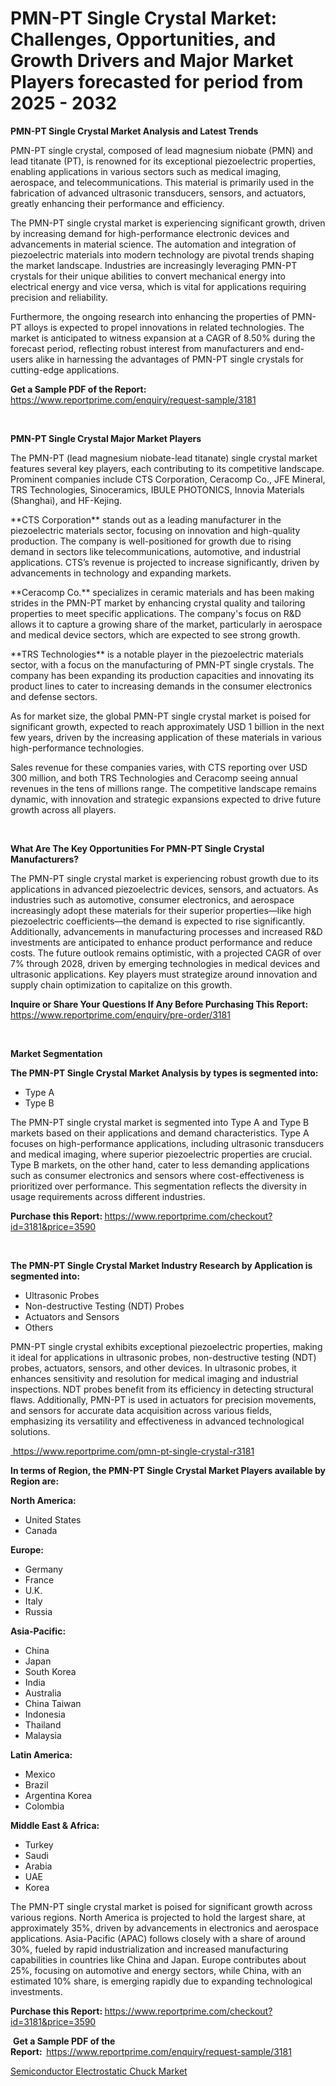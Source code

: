 <p><h1>PMN-PT Single Crystal Market: Challenges, Opportunities, and Growth Drivers and Major Market Players forecasted for period from 2025 - 2032</h1></p><p><strong>PMN-PT Single Crystal Market Analysis and Latest Trends</strong></p>
<p><p>PMN-PT single crystal, composed of lead magnesium niobate (PMN) and lead titanate (PT), is renowned for its exceptional piezoelectric properties, enabling applications in various sectors such as medical imaging, aerospace, and telecommunications. This material is primarily used in the fabrication of advanced ultrasonic transducers, sensors, and actuators, greatly enhancing their performance and efficiency.</p><p>The PMN-PT single crystal market is experiencing significant growth, driven by increasing demand for high-performance electronic devices and advancements in material science. The automation and integration of piezoelectric materials into modern technology are pivotal trends shaping the market landscape. Industries are increasingly leveraging PMN-PT crystals for their unique abilities to convert mechanical energy into electrical energy and vice versa, which is vital for applications requiring precision and reliability.</p><p>Furthermore, the ongoing research into enhancing the properties of PMN-PT alloys is expected to propel innovations in related technologies. The market is anticipated to witness expansion at a CAGR of 8.50% during the forecast period, reflecting robust interest from manufacturers and end-users alike in harnessing the advantages of PMN-PT single crystals for cutting-edge applications.</p></p>
<p><strong>Get a Sample PDF of the Report:&nbsp;</strong> <a href="https://www.reportprime.com/enquiry/request-sample/3181?utm_campaign=2248&utm_medium=2&utm_source=Github&utm_content=ia&utm_term=18032025&utm_id=pmn-pt-single-crystal">https://www.reportprime.com/enquiry/request-sample/3181</a></p>
<p>&nbsp;</p>
<p><strong>PMN-PT Single Crystal Major Market Players</strong></p>
<p><p>The PMN-PT (lead magnesium niobate-lead titanate) single crystal market features several key players, each contributing to its competitive landscape. Prominent companies include CTS Corporation, Ceracomp Co., JFE Mineral, TRS Technologies, Sinoceramics, IBULE PHOTONICS, Innovia Materials (Shanghai), and HF-Kejing.</p><p>**CTS Corporation** stands out as a leading manufacturer in the piezoelectric materials sector, focusing on innovation and high-quality production. The company is well-positioned for growth due to rising demand in sectors like telecommunications, automotive, and industrial applications. CTS’s revenue is projected to increase significantly, driven by advancements in technology and expanding markets.</p><p>**Ceracomp Co.** specializes in ceramic materials and has been making strides in the PMN-PT market by enhancing crystal quality and tailoring properties to meet specific applications. The company's focus on R&D allows it to capture a growing share of the market, particularly in aerospace and medical device sectors, which are expected to see strong growth.</p><p>**TRS Technologies** is a notable player in the piezoelectric materials sector, with a focus on the manufacturing of PMN-PT single crystals. The company has been expanding its production capacities and innovating its product lines to cater to increasing demands in the consumer electronics and defense sectors.</p><p>As for market size, the global PMN-PT single crystal market is poised for significant growth, expected to reach approximately USD 1 billion in the next few years, driven by the increasing application of these materials in various high-performance technologies.</p><p>Sales revenue for these companies varies, with CTS reporting over USD 300 million, and both TRS Technologies and Ceracomp seeing annual revenues in the tens of millions range. The competitive landscape remains dynamic, with innovation and strategic expansions expected to drive future growth across all players.</p></p>
<p>&nbsp;</p>
<p><strong>What Are The Key Opportunities For PMN-PT Single Crystal Manufacturers?</strong></p>
<p><p>The PMN-PT single crystal market is experiencing robust growth due to its applications in advanced piezoelectric devices, sensors, and actuators. As industries such as automotive, consumer electronics, and aerospace increasingly adopt these materials for their superior properties—like high piezoelectric coefficients—the demand is expected to rise significantly. Additionally, advancements in manufacturing processes and increased R&D investments are anticipated to enhance product performance and reduce costs. The future outlook remains optimistic, with a projected CAGR of over 7% through 2028, driven by emerging technologies in medical devices and ultrasonic applications. Key players must strategize around innovation and supply chain optimization to capitalize on this growth.</p></p>
<p><strong>Inquire or Share Your Questions If Any Before Purchasing This Report:</strong> <a href="https://www.reportprime.com/enquiry/pre-order/3181?utm_campaign=2248&utm_medium=2&utm_source=Github&utm_content=ia&utm_term=18032025&utm_id=pmn-pt-single-crystal">https://www.reportprime.com/enquiry/pre-order/3181</a></p>
<p>&nbsp;</p>
<p><strong>Market Segmentation</strong></p>
<p><strong>The PMN-PT Single Crystal Market Analysis by types is segmented into:</strong></p>
<p><ul><li>Type A</li><li>Type B</li></ul></p>
<p><p>The PMN-PT single crystal market is segmented into Type A and Type B markets based on their applications and demand characteristics. Type A focuses on high-performance applications, including ultrasonic transducers and medical imaging, where superior piezoelectric properties are crucial. Type B markets, on the other hand, cater to less demanding applications such as consumer electronics and sensors where cost-effectiveness is prioritized over performance. This segmentation reflects the diversity in usage requirements across different industries.</p></p>
<p><strong>Purchase this Report:&nbsp;</strong><a href="https://www.reportprime.com/checkout?id=3181&price=3590&utm_campaign=2248&utm_medium=2&utm_source=Github&utm_content=ia&utm_term=18032025&utm_id=pmn-pt-single-crystal">https://www.reportprime.com/checkout?id=3181&price=3590</a></p>
<p>&nbsp;</p>
<p><strong>The PMN-PT Single Crystal Market Industry Research by Application is segmented into:</strong></p>
<p><ul><li>Ultrasonic Probes</li><li>Non-destructive Testing (NDT) Probes</li><li>Actuators and Sensors</li><li>Others</li></ul></p>
<p><p>PMN-PT single crystal exhibits exceptional piezoelectric properties, making it ideal for applications in ultrasonic probes, non-destructive testing (NDT) probes, actuators, sensors, and other devices. In ultrasonic probes, it enhances sensitivity and resolution for medical imaging and industrial inspections. NDT probes benefit from its efficiency in detecting structural flaws. Additionally, PMN-PT is used in actuators for precision movements, and sensors for accurate data acquisition across various fields, emphasizing its versatility and effectiveness in advanced technological solutions.</p></p>
<p><a href="https://www.reportprime.com/pmn-pt-single-crystal-r3181?utm_campaign=2248&utm_medium=2&utm_source=Github&utm_content=ia&utm_term=18032025&utm_id=pmn-pt-single-crystal">&nbsp;https://www.reportprime.com/pmn-pt-single-crystal-r3181</a></p>
<p><strong>In terms of Region, the PMN-PT Single Crystal Market Players available by Region are:</strong></p>
<p>
    <p> <strong> North America: </strong>
        <ul>
            <li>United States</li>
            <li>Canada</li>
        </ul>
        </p> 
    <p> <strong> Europe: </strong>
        <ul>
            <li>Germany</li>
            <li>France</li>
            <li>U.K.</li>
            <li>Italy</li>
            <li>Russia</li>
        </ul>
        </p> 
    <p> <strong> Asia-Pacific: </strong>
        <ul>
            <li>China</li>
            <li>Japan</li>
            <li>South Korea</li>
            <li>India</li>
            <li>Australia</li>
            <li>China Taiwan</li>
            <li>Indonesia</li>
            <li>Thailand</li>
            <li>Malaysia</li>
        </ul>
        </p> 
    <p> <strong> Latin America: </strong>
        <ul>
            <li>Mexico</li>
            <li>Brazil</li>
            <li>Argentina Korea</li>
            <li>Colombia</li>
        </ul>
        </p> 
    <p> <strong> Middle East & Africa: </strong>
        <ul>
            <li>Turkey</li>
            <li>Saudi</li>
            <li>Arabia</li>
            <li>UAE</li>
            <li>Korea</li>
        </ul>
    </p>
    </p>
<p><p>The PMN-PT single crystal market is poised for significant growth across various regions. North America is projected to hold the largest share, at approximately 35%, driven by advancements in electronics and aerospace applications. Asia-Pacific (APAC) follows closely with a share of around 30%, fueled by rapid industrialization and increased manufacturing capabilities in countries like China and Japan. Europe contributes about 25%, focusing on automotive and energy sectors, while China, with an estimated 10% share, is emerging rapidly due to expanding technological investments.</p></p>
<p><strong>Purchase this Report: </strong><a href="https://www.reportprime.com/checkout?id=3181&price=3590&utm_campaign=2248&utm_medium=2&utm_source=Github&utm_content=ia&utm_term=18032025&utm_id=pmn-pt-single-crystal">https://www.reportprime.com/checkout?id=3181&price=3590</a></p>
<p>&nbsp;<strong>Get a Sample PDF of the Report:&nbsp;&nbsp;</strong><a href="https://www.reportprime.com/enquiry/request-sample/3181?utm_campaign=2248&utm_medium=2&utm_source=Github&utm_content=ia&utm_term=18032025&utm_id=pmn-pt-single-crystal">https://www.reportprime.com/enquiry/request-sample/3181</a></p>
<p><strong></strong></p>
<p><p><a href="https://github.com/bramsklizas/Market-Research-Report-List-1/blob/main/semiconductor-electrostatic-chuck-market.md?utm_campaign=2248&utm_medium=2&utm_source=Github&utm_content=ia&utm_term=18032025&utm_id=pmn-pt-single-crystal">Semiconductor Electrostatic Chuck Market</a></p></p>